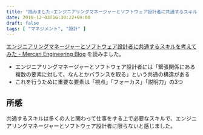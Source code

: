 ```yaml
---
title: "読みました-エンジニアリングマネージャーとソフトウェア設計者に共通するスキルを考えてみた"
date: 2018-12-03T16:30:22+09:00
draft: false
tags: [ "マネジメント", "設計" ]
---
```


[エンジニアリングマネージャーとソフトウェア設計者に共通するスキルを考えてみた - Mercari Engineering Blog](https://tech.mercari.com/entry/2018/12/02/000000) を読みました。

- エンジニアリングマネージャーとソフトウェア設計者には「緊張関係にある複数の要素に対して、なんとかバランスを取る」という共通の構造がある
- これを行うために重要な要素は「視点」「フォーカス」「説明力」の3つ

## 所感

共通するスキルは多くの人と関わって仕事をする上で必要なスキルで、エンジニアリングマネージャーとソフトウェア設計者に限らないと感じました。